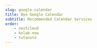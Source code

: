 ```yaml
---
slug: google-calendar
title: Bye Google Calendar
subtitle: Recommended Calendar Services
order:
    - nextcloud
    - kolab-now
    - tutanota
---
```

